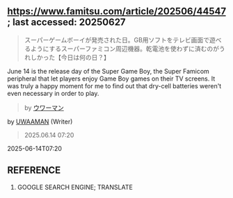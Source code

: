 ## https://www.famitsu.com/article/202506/44547; last accessed: 20250627

> スーパーゲームボーイが発売された日。GB用ソフトをテレビ画面で遊べるようにするスーパーファミコン周辺機器。乾電池を使わずに済むのがうれしかった【今日は何の日？】

June 14 is the release day of the Super Game Boy, the Super Famicom peripheral that let players enjoy Game Boy games on their TV screens. It was truly a happy moment for me to find out that dry-cell batteries weren't even necessary in order to play.

> by [ウワーマン](https://www.famitsu.com/author/17/page/1)

by [UWAAMAN](https://www.famitsu.com/author/17/page/1) (Writer)

> 2025.06.14 07:20

2025-06-14T07:20

## REFERENCE

1) GOOGLE SEARCH ENGINE; TRANSLATE